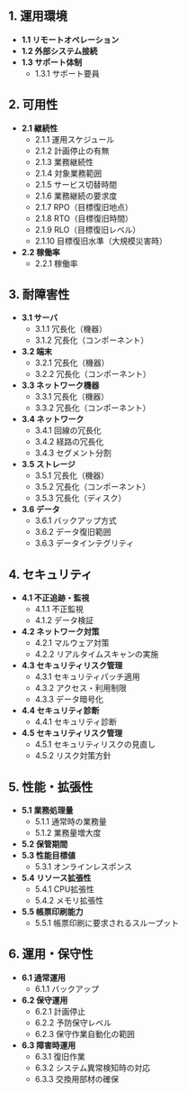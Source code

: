 ## 1. 運用環境
- **1.1 リモートオペレーション**
- **1.2 外部システム接続**
- **1.3 サポート体制**
  - 1.3.1 サポート要員

## 2. 可用性
- **2.1 継続性**
  - 2.1.1 運用スケジュール
  - 2.1.2 計画停止の有無
  - 2.1.3 業務継続性
  - 2.1.4 対象業務範囲
  - 2.1.5 サービス切替時間
  - 2.1.6 業務継続の要求度
  - 2.1.7 RPO（目標復旧地点）
  - 2.1.8 RTO（目標復旧時間）
  - 2.1.9 RLO（目標復旧レベル）
  - 2.1.10 目標復旧水準（大規模災害時）
- **2.2 稼働率**
  - 2.2.1 稼働率

## 3. 耐障害性
- **3.1 サーバ**
  - 3.1.1 冗長化（機器）
  - 3.1.2 冗長化（コンポーネント）
- **3.2 端末**
  - 3.2.1 冗長化（機器）
  - 3.2.2 冗長化（コンポーネント）
- **3.3 ネットワーク機器**
  - 3.3.1 冗長化（機器）
  - 3.3.2 冗長化（コンポーネント）
- **3.4 ネットワーク**
  - 3.4.1 回線の冗長化
  - 3.4.2 経路の冗長化
  - 3.4.3 セグメント分割
- **3.5 ストレージ**
  - 3.5.1 冗長化（機器）
  - 3.5.2 冗長化（コンポーネント）
  - 3.5.3 冗長化（ディスク）
- **3.6 データ**
  - 3.6.1 バックアップ方式
  - 3.6.2 データ復旧範囲
  - 3.6.3 データインテグリティ

## 4. セキュリティ
- **4.1 不正追跡・監視**
  - 4.1.1 不正監視
  - 4.1.2 データ検証
- **4.2 ネットワーク対策**
  - 4.2.1 マルウェア対策
  - 4.2.2 リアルタイムスキャンの実施
- **4.3 セキュリティリスク管理**
  - 4.3.1 セキュリティパッチ適用
  - 4.3.2 アクセス・利用制限
  - 4.3.3 データ暗号化
- **4.4 セキュリティ診断**
  - 4.4.1 セキュリティ診断
- **4.5 セキュリティリスク管理**
  - 4.5.1 セキュリティリスクの見直し
  - 4.5.2 リスク対策方針

## 5. 性能・拡張性
- **5.1 業務処理量**
  - 5.1.1 通常時の業務量
  - 5.1.2 業務量増大度
- **5.2 保管期間**
- **5.3 性能目標値**
  - 5.3.1 オンラインレスポンス
- **5.4 リソース拡張性**
  - 5.4.1 CPU拡張性
  - 5.4.2 メモリ拡張性
- **5.5 帳票印刷能力**
  - 5.5.1 帳票印刷に要求されるスループット

## 6. 運用・保守性
- **6.1 通常運用**
  - 6.1.1 バックアップ
- **6.2 保守運用**
  - 6.2.1 計画停止
  - 6.2.2 予防保守レベル
  - 6.2.3 保守作業自動化の範囲
- **6.3 障害時運用**
  - 6.3.1 復旧作業
  - 6.3.2 システム異常検知時の対応
  - 6.3.3 交換用部材の確保

